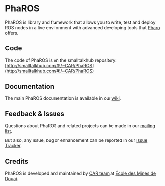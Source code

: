 PhaROS
======

PhaROS is library and framework that allows you to write, test and deploy ROS nodes in a live environment with advanced developing tools that [Pharo](http://www.pharo.org) offers. 

## Code

The code of PhaROS is on the smalltalkhub repository: [http://smalltalkhub.com/#!/~CAR/PhaROS](http://smalltalkhub.com/#!/~CAR/PhaROS)

## Documentation

The main PhaROS documentation is available in our [wiki](https://github.com/CARMinesDouai/pharos/wiki).

## Feedback & Issues

Questions about PhaROS and related projects can be made in our [mailing list](https://groups.google.com/forum/#!forum/pharo-ros-users).

But also, any issue, bug or enhancement can be reported in our [Issue Tracker](https://github.com/CARMinesDouai/pharos/issues). 

## Credits
PhaROS is developed and maintained by [CAR team](http://car.imt-lille-douai.fr) at [École des Mines de Douai](http://www.mines-douai.fr).
